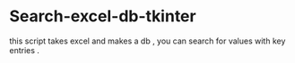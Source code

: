 # Search-excel-db-tkinter
this script takes excel and makes a db , you can search for values with key entries . 
